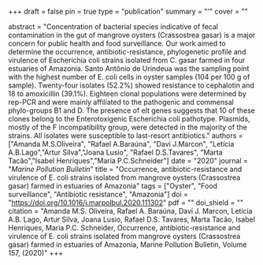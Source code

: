 +++
draft = false
pin = true
type = "publication"
summary = "'"
cover = ""

abstract = "Concentration of bacterial species indicative of fecal contamination in the gut of mangrove oysters (Crassostrea gasar) is a major concern for public health and food surveillance. Our work aimed to determine the occurrence, antibiotic-resistance, phylogenetic profile and virulence of Escherichia coli strains isolated from C. gasar farmed in four estuaries of Amazonia. Santo Antônio de Urindeua was the sampling point with the highest number of E. coli cells in oyster samples (104 per 100 g of sample). Twenty-four isolates (52.2%) showed resistance to cephalotin and 18 to amoxicillin (39.1%). Eighteen clonal populations were determined by rep-PCR and were mainly affiliated to the pathogenic and commensal phylo-groups B1 and D. The presence of elt genes suggests that 10 of these clones belong to the Enterotoxigenic Escherichia coli pathotype. Plasmids, mostly of the F incompatibility group, were detected in the majority of the strains. All isolates were susceptible to last-resort antibiotics."
authors = ["Amanda M.S.Oliveira", "Rafael A.Baraúna", "Davi J.Marcon", "Letícia A.B.Lago","Artur Silva","Joana Lusio", "Rafael D.S.Tavares", "Marta Tacão","Isabel Henriques","Maria P.C.Schneider"]
date = "2020"
journal = "*Marine Pollution Bulletin*"
title = "Occurrence, antibiotic-resistance and virulence of E. coli strains isolated from mangrove oysters (Crassostrea gasar) farmed in estuaries of Amazonia"
tags =  ["Oyster", "Food surveillance", "Antibiotic resistance", "Amazonia"]
doi = "https://doi.org/10.1016/j.marpolbul.2020.111302"
pdf = ""
doi_shield = ""
citation = "Amanda M.S. Oliveira, Rafael A. Baraúna, Davi J. Marcon, Letícia A.B. Lago, Artur Silva, Joana Lusio, Rafael D.S. Tavares, Marta Tacão, Isabel Henriques, Maria P.C. Schneider, Occurrence, antibiotic-resistance and virulence of E. coli strains isolated from mangrove oysters (Crassostrea gasar) farmed in estuaries of Amazonia, Marine Pollution Bulletin, Volume 157, (2020)"
+++

